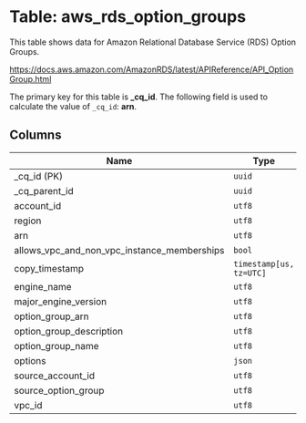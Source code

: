 # Table: aws_rds_option_groups

This table shows data for Amazon Relational Database Service (RDS) Option Groups.

https://docs.aws.amazon.com/AmazonRDS/latest/APIReference/API_OptionGroup.html

The primary key for this table is **_cq_id**.
The following field is used to calculate the value of `_cq_id`: **arn**.

## Columns

| Name          | Type          |
| ------------- | ------------- |
|_cq_id (PK)|`uuid`|
|_cq_parent_id|`uuid`|
|account_id|`utf8`|
|region|`utf8`|
|arn|`utf8`|
|allows_vpc_and_non_vpc_instance_memberships|`bool`|
|copy_timestamp|`timestamp[us, tz=UTC]`|
|engine_name|`utf8`|
|major_engine_version|`utf8`|
|option_group_arn|`utf8`|
|option_group_description|`utf8`|
|option_group_name|`utf8`|
|options|`json`|
|source_account_id|`utf8`|
|source_option_group|`utf8`|
|vpc_id|`utf8`|